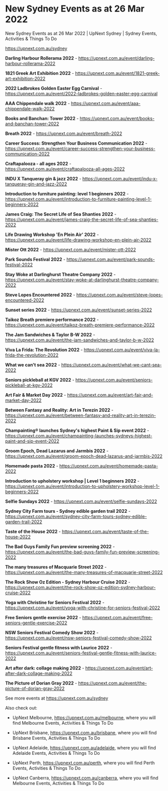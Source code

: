 # New Sydney Events as at 26 Mar 2022
New Sydney Events as at 26 Mar 2022 | UpNext Sydney | Sydney Events, Activities &amp; Things To Do

https://upnext.com.au/sydney


**Darling Harbour Rollerama 2022** - https://upnext.com.au/event/darling-harbour-rollerama-2022

**1821 Greek Art Exhibition 2022** - https://upnext.com.au/event/1821-greek-art-exhibition-2022

**2022 Ladbrokes Golden Easter Egg Carnival** - https://upnext.com.au/event/2022-ladbrokes-golden-easter-egg-carnival

**AAA Chippendale walk 2022** - https://upnext.com.au/event/aaa-chippendale-walk-2022

**Books and Banchan: Tower 2022** - https://upnext.com.au/event/books-and-banchan-tower-2022

**Breath 2022** - https://upnext.com.au/event/breath-2022

**Career Success: Strengthen Your Business Communication 2022** - https://upnext.com.au/event/career-success-strengthen-your-business-communication-2022

**Craftapalooza - all ages 2022** - https://upnext.com.au/event/craftapalooza-all-ages-2022

**INDU X Tanqueray gin & jazz 2022** - https://upnext.com.au/event/indu-x-tanqueray-gin-and-jazz-2022

**Introduction to furniture painting: level 1 beginners 2022** - https://upnext.com.au/event/introduction-to-furniture-painting-level-1-beginners-2022

**James Craig: The Secret Life of Sea Shanties 2022** - https://upnext.com.au/event/james-craig-the-secret-life-of-sea-shanties-2022

**Life Drawing Workshop 'En Plein Air' 2022** - https://upnext.com.au/event/life-drawing-workshop-en-plein-air-2022

**Mister Ott 2022** - https://upnext.com.au/event/mister-ott-2022

**Park Sounds Festival 2022** - https://upnext.com.au/event/park-sounds-festival-2022

**Stay Woke at Darlinghurst Theatre Company 2022** - https://upnext.com.au/event/stay-woke-at-darlinghurst-theatre-company-2022

**Steve Lopes Encountered 2022** - https://upnext.com.au/event/steve-lopes-encountered-2022

**Sunset series 2022** - https://upnext.com.au/event/sunset-series-2022

**Taikoz Breath premiere performance 2022** - https://upnext.com.au/event/taikoz-breath-premiere-performance-2022

**The Jam Sandwiches & Taylor B-W 2022** - https://upnext.com.au/event/the-jam-sandwiches-and-taylor-b-w-2022

**Viva La Frida: The Revolution 2022** - https://upnext.com.au/event/viva-la-frida-the-revolution-2022

**What we can't sea 2022** - https://upnext.com.au/event/what-we-cant-sea-2022

**Seniors pickleball at KGV 2022** - https://upnext.com.au/event/seniors-pickleball-at-kgv-2022

**Art Fair & Market Day 2022** - https://upnext.com.au/event/art-fair-and-market-day-2022

**Between Fantasy and Reality: Art in Terezin 2022** - https://upnext.com.au/event/between-fantasy-and-reality-art-in-terezin-2022

**Champainting® launches Sydney's highest Paint & Sip event 2022** - https://upnext.com.au/event/champainting-launches-sydneys-highest-paint-and-sip-event-2022

**Groom Epoch, Dead Lazarus and Jarmbis 2022** - https://upnext.com.au/event/groom-epoch-dead-lazarus-and-jarmbis-2022

**Homemade pasta 2022** - https://upnext.com.au/event/homemade-pasta-2022

**Introduction to upholstery workshop | Level 1 beginners 2022** - https://upnext.com.au/event/introduction-to-upholstery-workshop-level-1-beginners-2022

**Selfie Sundays 2022** - https://upnext.com.au/event/selfie-sundays-2022

**Sydney City Farm tours - Sydney edible garden trail 2022** - https://upnext.com.au/event/sydney-city-farm-tours-sydney-edible-garden-trail-2022

**Taste of the House 2022** - https://upnext.com.au/event/taste-of-the-house-2022

**The Bad Guys Family Fun preview screening 2022** - https://upnext.com.au/event/the-bad-guys-family-fun-preview-screening-2022

**The many treasures of Macquarie Street 2022** - https://upnext.com.au/event/the-many-treasures-of-macquarie-street-2022

**The Rock Show Oz Edition - Sydney Harbour Cruise 2022** - https://upnext.com.au/event/the-rock-show-oz-edition-sydney-harbour-cruise-2022

**Yoga with Christine for Seniors Festival 2022** - https://upnext.com.au/event/yoga-with-christine-for-seniors-festival-2022

**Free Seniors gentle exercise 2022** - https://upnext.com.au/event/free-seniors-gentle-exercise-2022

**NSW Seniors Festival Comedy Show 2022** - https://upnext.com.au/event/nsw-seniors-festival-comedy-show-2022

**Seniors Festival gentle fitness with Laurice 2022** - https://upnext.com.au/event/seniors-festival-gentle-fitness-with-laurice-2022

**Art after dark: collage making 2022** - https://upnext.com.au/event/art-after-dark-collage-making-2022

**The Picture of Dorian Gray 2022** - https://upnext.com.au/event/the-picture-of-dorian-gray-2022



See more events at https://upnext.com.au/sydney


Also check out:

* UpNext Melbourne, https://upnext.com.au/melbourne, where you will find Melbourne Events, Activities & Things To Do

* UpNext Brisbane, https://upnext.com.au/brisbane, where you will find Brisbane Events, Activities & Things To Do

* UpNext Adelaide, https://upnext.com.au/adelaide, where you will find Adelaide Events, Activities & Things To Do

* UpNext Perth, https://upnext.com.au/perth, where you will find Perth Events, Activities & Things To Do

* UpNext Canberra, https://upnext.com.au/canberra, where you will find Melbourne Events, Activities & Things To Do